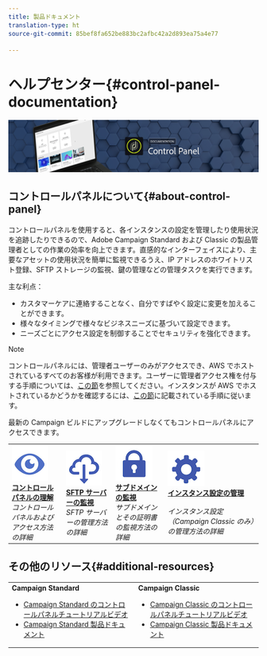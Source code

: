 ```yaml
---
title: 製品ドキュメント
translation-type: ht
source-git-commit: 85bef8fa652be883bc2afbc42a2d893ea75a4e77

---
```



# ヘルプセンター{#control-panel-documentation}

![](assets/do-not-localize/banner.png)

## コントロールパネルについて{#about-control-panel}

コントロールパネルを使用すると、各インスタンスの設定を管理したり使用状況を追跡したりできるので、Adobe Campaign Standard および Classic の製品管理者としての作業の効率を向上できます。直感的なインターフェイスにより、主要なアセットの使用状況を簡単に監視できるうえ、IP アドレスのホワイトリスト登録、SFTP ストレージの監視、鍵の管理などの管理タスクを実行できます。

主な利点：

* カスタマーケアに連絡することなく、自分ですばやく設定に変更を加えることができます。
* 様々なタイミングで様々なビジネスニーズに基づいて設定できます。
* ニーズごとにアクセス設定を制御することでセキュリティを強化できます。

>[!NOTE]
>コントロールパネルには、管理者ユーザーのみがアクセスでき、AWS でホストされているすべてのお客様が利用できます。ユーザーに管理者アクセス権を付与する手順については、[この節](discover/using/managing-permissions.md)を参照してください。インスタンスが AWS でホストされているかどうかを確認するには、[この節](faq.md)に記載されている手順に従います。
>
>最新の Campaign ビルドにアップグレードしなくてもコントロールパネルにアクセスできます。

<table>
<tr>
    <td>
        <a href="discover/using/accessing-control-panel.md"><img alt="conditions" src="assets/do-not-localize/discover.png"/></a>
        <div><a href="discover/using/accessing-control-panel.md"><strong>コントロールパネルの理解</strong></a></div>
        <em>コントロールパネルおよびアクセス方法の詳細</em>
    </td>
    <td>
        <a href="sftp/using/about-sftp-management.md"><img alt="conditions" src="assets/do-not-localize/sftp.png"/></a>
        <div><a href="sftp/using/about-sftp-management.md"><strong>SFTP サーバーの監視</strong></a></div>
        <em>SFTP サーバーの管理方法の詳細</em>
    </td>
    <td>
        <a href="subdomains-certificates/using/subdomains-branding.md"><img alt="conditions" src="assets/do-not-localize/subdomains.png"/></a>
        <div><a href="subdomains-certificates/using/subdomains-branding.md"><strong>サブドメインの監視</strong></a></div>
        <em>サブドメインとその証明書の監視方法の詳細</em>
    </td>
    <td>
        <a href="instances-settings/using/ip-whitelisting-instance-access.md"><img alt="conditions" src="assets/do-not-localize/instance_settings.png"/></a>
        <div><a href="instances-settings/using/ip-whitelisting-instance-access.md"><strong>インスタンス設定の管理</strong></a></div>
        <br/><em>インスタンス設定（Campaign Classic のみ）の管理方法の詳細</em>
    </td>
</tr>
</table>

## その他のリソース{#additional-resources}

<table>
    <tr>
        <td><b>Campaign Standard</b><br/>
        <ul>
            <li><a href="https://docs.adobe.com/content/help/en/campaign-learn/campaign-standard-tutorials/administrating/control-panel/control-panel-overview.html">Campaign Standard のコントロールパネルチュートリアルビデオ</a></li>
            <li><a href="https://docs.adobe.com/content/help/ja-JP/campaign-standard/using/campaign-standard-home.html">Campaign Standard 製品ドキュメント</a></li>
        </ul>
        </td>
        <td><b>Campaign Classic</b><br/>
        <ul>
            <li><a href="https://docs.adobe.com/content/help/en/campaign-learn/campaign-classic-tutorials/administrating/control-panel-acc/control-panel-overview.html">Campaign Classic のコントロールパネルチュートリアルビデオ</a></li>
            <li><a href="https://docs.adobe.com/content/help/en/campaign-classic/using/campaign-classic-home.html">Campaign Classic 製品ドキュメント</a></li>
        </ul>
        </td>
    </tr>
</table>
